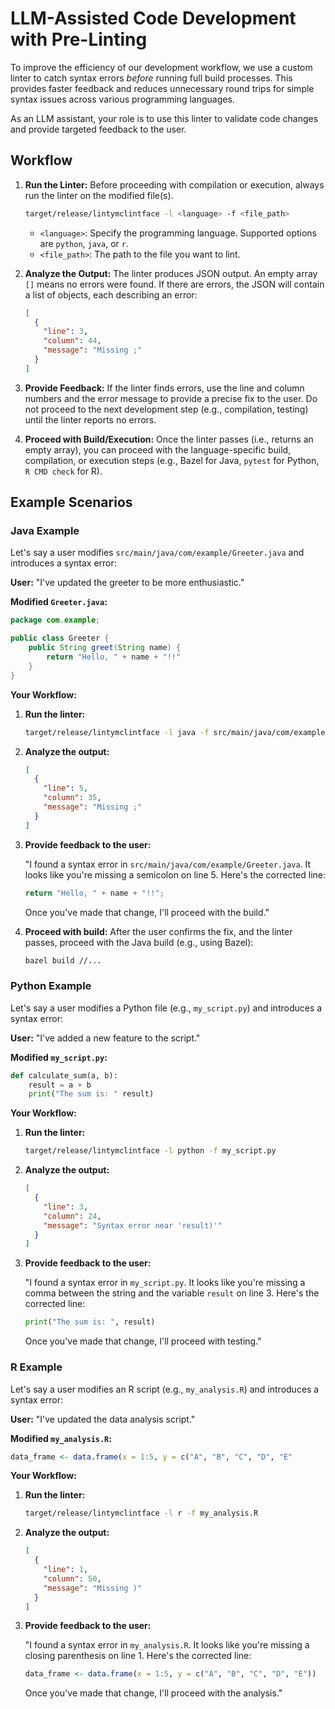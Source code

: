 # LLM-Assisted Code Development with Pre-Linting

To improve the efficiency of our development workflow, we use a custom linter to catch syntax errors *before* running full build processes. This provides faster feedback and reduces unnecessary round trips for simple syntax issues across various programming languages.

As an LLM assistant, your role is to use this linter to validate code changes and provide targeted feedback to the user.

## Workflow

1.  **Run the Linter:** Before proceeding with compilation or execution, always run the linter on the modified file(s).

    ```bash
    target/release/lintymclintface -l <language> -f <file_path>
    ```

    *   `<language>`: Specify the programming language. Supported options are `python`, `java`, or `r`.
    *   `<file_path>`: The path to the file you want to lint.

2.  **Analyze the Output:** The linter produces JSON output. An empty array `[]` means no errors were found. If there are errors, the JSON will contain a list of objects, each describing an error:

    ```json
    [
      {
        "line": 3,
        "column": 44,
        "message": "Missing ;"
      }
    ]
    ```

3.  **Provide Feedback:** If the linter finds errors, use the line and column numbers and the error message to provide a precise fix to the user. Do not proceed to the next development step (e.g., compilation, testing) until the linter reports no errors.

4.  **Proceed with Build/Execution:** Once the linter passes (i.e., returns an empty array), you can proceed with the language-specific build, compilation, or execution steps (e.g., Bazel for Java, `pytest` for Python, `R CMD check` for R).

## Example Scenarios

### Java Example

Let's say a user modifies `src/main/java/com/example/Greeter.java` and introduces a syntax error:

**User:** "I've updated the greeter to be more enthusiastic."

**Modified `Greeter.java`:**
```java
package com.example;

public class Greeter {
    public String greet(String name) {
        return "Hello, " + name + "!!"
    }
}
```

**Your Workflow:**

1.  **Run the linter:**

    ```bash
    target/release/lintymclintface -l java -f src/main/java/com/example/Greeter.java
    ```

2.  **Analyze the output:**

    ```json
    [
      {
        "line": 5,
        "column": 35,
        "message": "Missing ;"
      }
    ]
    ```

3.  **Provide feedback to the user:**

    "I found a syntax error in `src/main/java/com/example/Greeter.java`. It looks like you're missing a semicolon on line 5. Here's the corrected line:

    ```java
    return "Hello, " + name + "!!";
    ```

    Once you've made that change, I'll proceed with the build."

4.  **Proceed with build:** After the user confirms the fix, and the linter passes, proceed with the Java build (e.g., using Bazel):

    ```bash
    bazel build //...
    ```

### Python Example

Let's say a user modifies a Python file (e.g., `my_script.py`) and introduces a syntax error:

**User:** "I've added a new feature to the script."

**Modified `my_script.py`:**
```python
def calculate_sum(a, b):
    result = a + b
    print("The sum is: " result)
```

**Your Workflow:**

1.  **Run the linter:**

    ```bash
    target/release/lintymclintface -l python -f my_script.py
    ```

2.  **Analyze the output:**

    ```json
    [
      {
        "line": 3,
        "column": 24,
        "message": "Syntax error near 'result)'"
      }
    ]
    ```

3.  **Provide feedback to the user:**

    "I found a syntax error in `my_script.py`. It looks like you're missing a comma between the string and the variable `result` on line 3. Here's the corrected line:

    ```python
    print("The sum is: ", result)
    ```

    Once you've made that change, I'll proceed with testing."

### R Example

Let's say a user modifies an R script (e.g., `my_analysis.R`) and introduces a syntax error:

**User:** "I've updated the data analysis script."

**Modified `my_analysis.R`:**
```R
data_frame <- data.frame(x = 1:5, y = c("A", "B", "C", "D", "E"
```

**Your Workflow:**

1.  **Run the linter:**

    ```bash
    target/release/lintymclintface -l r -f my_analysis.R
    ```

2.  **Analyze the output:**

    ```json
    [
      {
        "line": 1,
        "column": 50,
        "message": "Missing )"
      }
    ]
    ```

3.  **Provide feedback to the user:**

    "I found a syntax error in `my_analysis.R`. It looks like you're missing a closing parenthesis on line 1. Here's the corrected line:

    ```R
    data_frame <- data.frame(x = 1:5, y = c("A", "B", "C", "D", "E"))
    ```

    Once you've made that change, I'll proceed with the analysis."